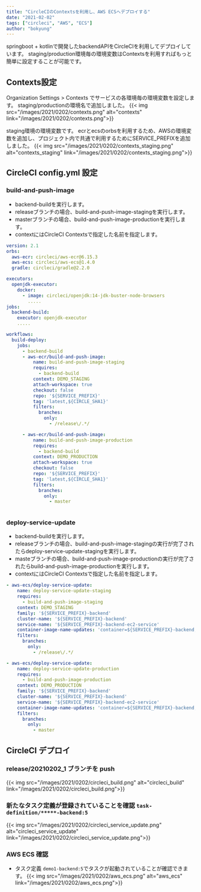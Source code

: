 ```yaml
---
title: "CircleCIのContextsを利用し、AWS ECSへデプロイする"
date: "2021-02-02"
tags: ["circleci", "AWS", "ECS"]
author: "bokyung"
---
```


springboot + kotlinで開発したbackendAPIをCircleCIを利用してデプロイしています。
staging/production環境毎の環境変数はContextsを利用すればもっと簡単に設定することが可能です。

## Contexts設定
Organization Settings > Contexts でサービスの各環境毎の環境変数を設定します。
staging/productionの環境名で追加しました。
{{< img src="/images/2021/0202/contexts.png" alt="contexts" link="/images/2021/0202/contexts.png">}}

staging環境の環境変数です。
ecrとecsのorbsを利用するため、AWSの環境変数を追加し、プロジェクト内で共通で利用するためにSERVICE_PREFIXを追加しました。
{{< img src="/images/2021/0202/contexts_staging.png" alt="contexts_staging" link="/images/2021/0202/contexts_staging.png">}}

## CircleCI config.yml 設定               
### build-and-push-image
* backend-buildを実行します。
* releaseブランチの場合、build-and-push-image-stagingを実行します。
* masterブランチの場合、build-and-push-image-productionを実行します。
* contextにはCircleCI Contextsで指定した名前を指定します。
```yml
version: 2.1
orbs:
  aws-ecr: circleci/aws-ecr@6.15.3
  aws-ecs: circleci/aws-ecs@1.4.0
  gradle: circleci/gradle@2.2.0

executors:
  openjdk-executor:
    docker:
      - image: circleci/openjdk:14-jdk-buster-node-browsers
        .....
jobs:
  backend-build:
    executor: openjdk-executor
    .....

workflows:
  build-deploy:
    jobs:
      - backend-build
      - aws-ecr/build-and-push-image:
          name: build-and-push-image-staging
          requires:
            - backend-build
          context: DEMO_STAGING
          attach-workspace: true
          checkout: false
          repo: '${SERVICE_PREFIX}'
          tag: 'latest,${CIRCLE_SHA1}'
          filters:
            branches:
              only:
                - /release\/.*/

      - aws-ecr/build-and-push-image:
          name: build-and-push-image-production
          requires:
            - backend-build
          context: DEMO_PRODUCTION
          attach-workspace: true
          checkout: false
          repo: '${SERVICE_PREFIX}'
          tag: 'latest,${CIRCLE_SHA1}'
          filters:
            branches:
              only:
                - master
 
```

### deploy-service-update
* backend-buildを実行します。
* releaseブランチの場合、build-and-push-image-stagingの実行が完了されたらdeploy-service-update-stagingを実行します。
* masteブランチの場合、build-and-push-image-productionの実行が完了されたらbuild-and-push-image-productionを実行します。
* contextにはCircleCI Contextsで指定した名前を指定します。

```yml
- aws-ecs/deploy-service-update:
    name: deploy-service-update-staging
    requires:
      - build-and-push-image-staging
    context: DEMO_STAGING
    family: '${SERVICE_PREFIX}-backend'
    cluster-name: '${SERVICE_PREFIX}-backend'
    service-name: '${SERVICE_PREFIX}-backend-ec2-service'
    container-image-name-updates: 'container=${SERVICE_PREFIX}-backend,tag=${CIRCLE_SHA1}'
    filters:
      branches:
        only:
          - /release\/.*/

- aws-ecs/deploy-service-update:
    name: deploy-service-update-production
    requires:
      - build-and-push-image-production
    context: DEMO_PRODUCTION
    family: '${SERVICE_PREFIX}-backend'
    cluster-name: '${SERVICE_PREFIX}-backend'
    service-name: '${SERVICE_PREFIX}-backend-ec2-service'
    container-image-name-updates: 'container=${SERVICE_PREFIX}-backend,tag=${CIRCLE_SHA1}'
    filters:
      branches:
        only:
          - master
```

## CircleCI デプロイ
### release/20210202_1 ブランチを push
{{< img src="/images/2021/0202/circleci_build.png" alt="circleci_build" link="/images/2021/0202/circleci_build.png">}}

### 新たなタスク定義が登録されていることを確認 `task-definition/*****-backend:5`
{{< img src="/images/2021/0202/circleci_service_update.png" alt="circleci_service_update" link="/images/2021/0202/circleci_service_update.png">}}

### AWS ECS 確認
* タスク定義 `demo1-backend:5`でタスクが起動されていることが確認できます。
{{< img src="/images/2021/0202/aws_ecs.png" alt="aws_ecs" link="/images/2021/0202/aws_ecs.png">}}

